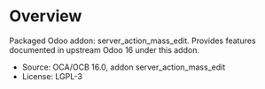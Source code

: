 # Overview

Packaged Odoo addon: server_action_mass_edit. Provides features documented in upstream Odoo 16 under this addon.

- Source: OCA/OCB 16.0, addon server_action_mass_edit
- License: LGPL-3
